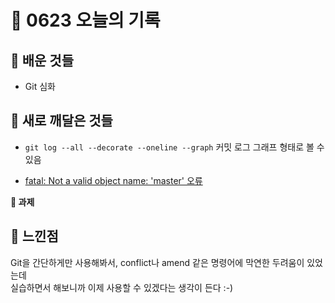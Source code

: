 # 🧸 0623 오늘의 기록
## 💙 배운 것들
* Git 심화

## 💚 새로 깨달은 것들
* `git log --all --decorate --oneline --graph` 커밋 로그 그래프 형태로 볼 수 있음

* [fatal: Not a valid object name: 'master' 오류](https://github.com/areumz/TIL/blob/main/Git%2BGitHub/fatal:%20Not%20a%20valid%20object%20name:%20'main'%20%EC%98%A4%EB%A5%98.md)

**📍 과제**

## 💜 느낀점
Git을 간단하게만 사용해봐서, conflict나 amend 같은 명령어에 막연한 두려움이 있었는데   
실습하면서 해보니까 이제 사용할 수 있겠다는 생각이 든다 :-)

